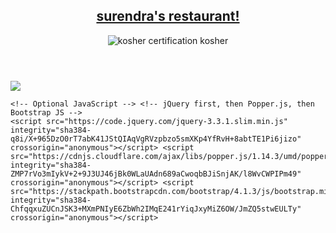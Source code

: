 <!doctype html> 
<html lang="en"> 
<head> <!-- Required meta tags --> <meta charset="utf-8">
 <meta name="viewport" content="width=device-width, initial-scale=1"> <!-- Bootstrap CSS -->
  <link rel="stylesheet" href="https://stackpath.bootstrapcdn.com/bootstrap/4.1.3/css/bootstrap.min.css" integrity="sha384-MCw98/SFnGE8fJT3GXwEOngsV7Zt27NXFoaoApmYm81iuXoPkFOJwJ8ERdknLPMO" crossorigin="anonymous">
  
   <title>Hello, world!</title> 
   <link rel="stylesheet" href="chachu.css">
   </head> 
   <body> 
   <header>
   <nav id="header-nav" class="navbar navbar-default">
   <div class="container">
   <div class="navbar-header">
   <a href="chachu.html" class="pull-left">
   <div id="logo-img" alt="logo image"</div>
   </a>
     <div class="navbar-brand pull-left">
   <a href="chachu.html">
   <h1 class="my">surendra's restaurant!</h1>
   </a>
   <p class="myy"><img src="file:///storage/emulated/0/Download/5bb9e3439ecb0f1f971a76c6.png" alt="kosher certification">
   <span>kosher</span>
   </p>
   </div>
   
   </div>
   </nav>
   </header>
   <div id="main-content" class="container">
   <div class="jumbotron">
   <img src="file:///storage/emulated/0/Download/1024px-Petrus_(London)_Kitchen.jpg" class="image-responsive visible-xs pic"
   </div>
    </div>


   
    <!-- Optional JavaScript --> <!-- jQuery first, then Popper.js, then Bootstrap JS -->
    <script src="https://code.jquery.com/jquery-3.3.1.slim.min.js" integrity="sha384-q8i/X+965DzO0rT7abK41JStQIAqVgRVzpbzo5smXKp4YfRvH+8abtTE1Pi6jizo" crossorigin="anonymous"></script> <script src="https://cdnjs.cloudflare.com/ajax/libs/popper.js/1.14.3/umd/popper.min.js" integrity="sha384-ZMP7rVo3mIykV+2+9J3UJ46jBk0WLaUAdn689aCwoqbBJiSnjAK/l8WvCWPIPm49" crossorigin="anonymous"></script> <script src="https://stackpath.bootstrapcdn.com/bootstrap/4.1.3/js/bootstrap.min.js" integrity="sha384-ChfqqxuZUCnJSK3+MXmPNIyE6ZbWh2IMqE241rYiqJxyMiZ6OW/JmZQ5stwEULTy" crossorigin="anonymous"></script> 
</body> 
</html>





